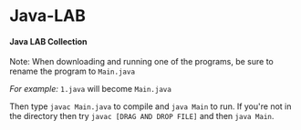 # Java-LAB

#### Java LAB Collection

Note: When downloading and running one of the programs, be sure to rename the program to `Main.java`

_For example:_ `1.java` will become `Main.java`

Then type `javac Main.java` to compile and `java Main` to run.
If you're not in the directory then try `javac [DRAG AND DROP FILE]` and then `java Main`.